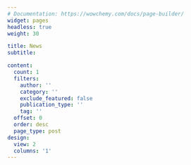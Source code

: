 ```yaml
---
# Documentation: https://wowchemy.com/docs/page-builder/
widget: pages
headless: true
weight: 30

title: News
subtitle:

content:
  count: 1
  filters:
    author: ''
    category: ''
    exclude_featured: false
    publication_type: ''
    tag: ''
  offset: 0
  order: desc
  page_type: post
design:
  view: 2
  columns: '1'
---
```

